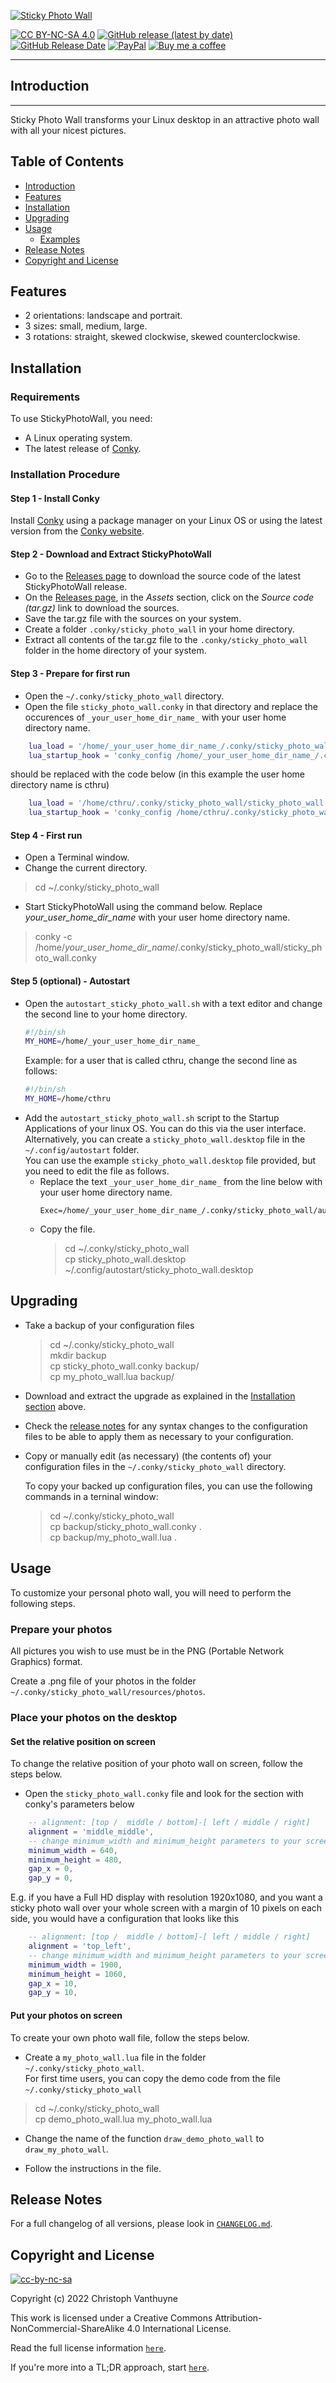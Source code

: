 [![Sticky Photo Wall](./resources/photos/StickyPhotoWall.png)](https://cthru.hopto.org/sticky-photo-wall)

[![CC BY-NC-SA 4.0][shield cc-by-nc-sa]][cc-by-nc-sa]
[![GitHub release (latest by date)][shield release]][latest release]
[![GitHub Release Date][shield release date]][latest release]
[![PayPal][shield paypal]][paypal]
[![Buy me a coffee][shield buymeacoffee]][buymeacoffee]


----------
## Introduction
----------
Sticky Photo Wall transforms your Linux desktop in an attractive photo wall with all your nicest pictures.

## Table of Contents
- [Introduction](#introduction)  
- [Features](#features)  
- [Installation](#installation)  
- [Upgrading](#upgrading)
- [Usage](#usage)  
    - [Examples](#usage-examples)
- [Release Notes](#release-notes)  
- [Copyright and License](#copyright-and-license)

## Features
- 2 orientations: landscape and portrait.
- 3 sizes: small, medium, large.
- 3 rotations: straight, skewed clockwise, skewed counterclockwise.

## Installation
### Requirements
To use StickyPhotoWall, you need:
- A Linux operating system.
- The latest release of [Conky](https://github.com/brndnmtthws/conky).

### Installation Procedure
#### Step 1 - Install Conky
Install [Conky](https://github.com/brndnmtthws/conky) using a package manager on your Linux OS or using the latest version from the [Conky website](https://github.com/brndnmtthws/conky).

#### Step 2 - Download and Extract StickyPhotoWall
- Go to the [Releases page][latest release] to download the source code of the latest StickyPhotoWall release.
- On the [Releases page][latest release], in the _Assets_ section, click on the _Source code (tar.gz)_ link to download 
  the sources.
- Save the tar.gz file with the sources on your system.
- Create a folder `.conky/sticky_photo_wall` in your home directory.
- Extract all contents of the tar.gz file to the `.conky/sticky_photo_wall` folder in the home directory of your system.

#### Step 3 - Prepare for first run
- Open the `~/.conky/sticky_photo_wall` directory.
- Open the file `sticky_photo_wall.conky` in that directory and replace the occurences of `_your_user_home_dir_name_` with your user home directory name.

```lua
	lua_load = '/home/_your_user_home_dir_name_/.conky/sticky_photo_wall/sticky_photo_wall.lua',
	lua_startup_hook = 'conky_config /home/_your_user_home_dir_name_/.conky/sticky_photo_wall/',
```

should be replaced with the code below (in this example the user home directory name is cthru)

```lua
	lua_load = '/home/cthru/.conky/sticky_photo_wall/sticky_photo_wall.lua',
	lua_startup_hook = 'conky_config /home/cthru/.conky/sticky_photo_wall/',
```

#### Step 4 - First run
- Open a Terminal window.
- Change the current directory.

> cd ~/.conky/sticky_photo_wall

- Start StickyPhotoWall using the command below. Replace _your_user_home_dir_name_ with your user home directory name.

> conky -c /home/_your_user_home_dir_name_/.conky/sticky_photo_wall/sticky_photo_wall.conky

#### Step 5 (optional) - Autostart
- Open the `autostart_sticky_photo_wall.sh` with a text editor and change the second line to your home directory.
	```sh
	#!/bin/sh
	MY_HOME=/home/_your_user_home_dir_name_
	```
	Example: for a user that is called cthru, change the second line as follows:
	```sh
	#!/bin/sh
	MY_HOME=/home/cthru
	```
- Add the `autostart_sticky_photo_wall.sh` script to the Startup Applications of your linux OS. You can do this via the user interface.  
Alternatively, you can create a `sticky_photo_wall.desktop` file in the `~/.config/autostart` folder.  
You can use the example `sticky_photo_wall.desktop` file provided, but you need to edit the file as follows.  
	- Replace the text `_your_user_home_dir_name_` from the line below with your user home directory name.
		```
		Exec=/home/_your_user_home_dir_name_/.conky/sticky_photo_wall/autostart_sticky_photo_wall.sh
		```
	- Copy the file.
		> cd ~/.conky/sticky_photo_wall  
		> cp sticky_photo_wall.desktop ~/.config/autostart/sticky_photo_wall.desktop

## Upgrading
- Take a backup of your configuration files
	> cd  ~/.conky/sticky_photo_wall  
	> mkdir backup  
	> cp sticky_photo_wall.conky backup/  
	> cp my_photo_wall.lua backup/

- Download and extract the upgrade as explained in the [Installation section](#step-2---download-and-extract-stickyphotowall) above.

- Check the [release notes](./CHANGELOG.md) for any syntax changes to the configuration files to be able to apply them as necessary to your configuration.

- Copy or manually edit (as necessary) (the contents of) your configuration files in the `~/.conky/sticky_photo_wall` directory.  
  
  To copy your backed up configuration files, you can use the following commands in a terninal window:
	> cd  ~/.conky/sticky_photo_wall  
	> cp backup/sticky_photo_wall.conky .  
	> cp backup/my_photo_wall.lua .

## Usage
To customize your personal photo wall, you will need to perform the following steps.

### Prepare your photos
All pictures you wish to use must be in the PNG (Portable Network Graphics) format.

Create a .png file of your photos in the folder `~/.conky/sticky_photo_wall/resources/photos`.

### Place your photos on the desktop
#### Set the relative position on screen
To change the relative position of your photo wall on screen, follow the steps below.

- Open the `sticky_photo_wall.conky` file and look for the section with conky's parameters below
```lua
	-- alignment: [top /  middle / bottom]-[ left / middle / right]
	alignment = 'middle_middle',
	-- change minimum_width and minimum_height parameters to your screen resolution for full screen display
	minimum_width = 640,
	minimum_height = 480,
	gap_x = 0,
	gap_y = 0,
```

E.g. if you have a Full HD display with resolution 1920x1080, and you want a sticky photo wall over your whole screen with a margin of 10 pixels on each side, you would have a configuration that looks like this

```lua
	-- alignment: [top /  middle / bottom]-[ left / middle / right]
	alignment = 'top_left',
	-- change minimum_width and minimum_height parameters to your screen resolution for full screen display
	minimum_width = 1900,
	minimum_height = 1060,
	gap_x = 10,
	gap_y = 10,
```

#### Put your photos on screen
To create your own photo wall file, follow the steps below.

- Create a `my_photo_wall.lua` file in the folder `~/.conky/sticky_photo_wall`.   
For first time users, you can copy the demo code from the file `~/.conky/sticky_photo_wall`
>cd ~/.conky/sticky_photo_wall  
>cp demo_photo_wall.lua my_photo_wall.lua 

- Change the name of the function `draw_demo_photo_wall` to `draw_my_photo_wall`.

- Follow the instructions in the file.

## Release Notes
For a full changelog of all versions, please look in [`CHANGELOG.md`](./CHANGELOG.md).

## Copyright and License
[![cc-by-nc-sa][shield cc-by-nc-sa]][cc-by-nc-sa]  

Copyright (c) 2022 Christoph Vanthuyne

This work is licensed under a Creative Commons Attribution-NonCommercial-ShareAlike 4.0 International License.

Read the full license information [`here`](./LICENSE.md).

If you're more into a TL;DR approach, start [`here`][tldrlegal cc-by-nc-sa].

[shield cc-by-nc-sa]: https://i.creativecommons.org/l/by-nc-sa/4.0/88x31.png
[tldrlegal cc-by-nc-sa]: https://tldrlegal.com/license/creative-commons-attribution-noncommercial-sharealike-4.0-international-(cc-by-nc-sa-4.0)
[cc-by-nc-sa]: http://creativecommons.org/licenses/by-nc-sa/4.0/
[shield release]: https://img.shields.io/github/v/release/CTHRU/StickyPhotoWall?color=orange
[shield release date]: https://img.shields.io/github/release-date/CTHRU/StickyPhotoWall?color=orange
[latest release]: https://github.com/CTHRU/StickyPhotoWall/releases/latest
[shield buymeacoffee]: https://img.shields.io/static/v1?label=Buy%20me%20a%20coffee&message=Thank%20You&logo=buymeacoffee
[buymeacoffee]: https://www.buymeacoffee.com/CTHRU
[shield paypal]: https://img.shields.io/static/v1?label=Donate&message=Thank%20You&logo=PayPal
[paypal]: https://www.paypal.com/donate/?hosted_button_id=SSSHR299GZEKQ

